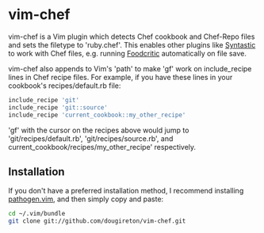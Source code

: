 # vim-chef

vim-chef is a Vim plugin which detects Chef cookbook and Chef-Repo files and
sets the filetype to 'ruby.chef'. This enables other plugins like
[Syntastic](https://github.com/scrooloose/syntastic) to
work with Chef files, e.g. running
[Foodcritic](http://acrmp.github.io/foodcritic/) automatically on file save.

vim-chef also appends to Vim's 'path' to make 'gf' work on include_recipe
lines in Chef recipe files. For example, if you have these lines in your
cookbook's recipes/default.rb file:

```ruby
include_recipe 'git'
include_recipe 'git::source'
include_recipe 'current_cookbook::my_other_recipe'
```

'gf' with the cursor on the recipes above would jump to
'git/recipes/default.rb', 'git/recipes/source.rb', and
current_cookbook/recipes/my_other_recipe' respectively.


## Installation

If you don't have a preferred installation method, I recommend
installing [pathogen.vim](https://github.com/tpope/vim-pathogen), and
then simply copy and paste:

```bash
cd ~/.vim/bundle
git clone git://github.com/dougireton/vim-chef.git
```
